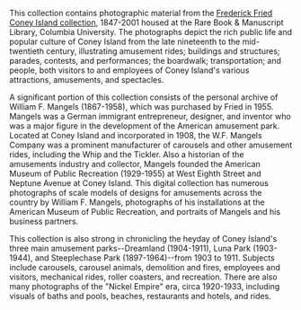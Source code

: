This collection contains photographic material from the [Frederick Fried Coney Island collection](https://findingaids.library.columbia.edu/ead/nnc-rb/ldpd_8857048), 1847-2001 housed at the Rare Book & Manuscript Library, Columbia University. The photographs depict the rich public life and popular culture of Coney Island from the late nineteenth to the mid-twentieth century, illustrating amusement rides; buildings and structures; parades, contests, and performances; the boardwalk; transportation; and people, both visitors to and employees of Coney Island's various attractions, amusements, and spectacles.

A significant portion of this collection consists of the personal archive of William F. Mangels (1867-1958), which was purchased by Fried in 1955. Mangels was a German immigrant entrepreneur, designer, and inventor who was a major figure in the development of the American amusement park. Located at Coney Island and incorporated in 1908, the W.F. Mangels Company was a prominent manufacturer of carousels and other amusement rides, including the Whip and the Tickler. Also a historian of the amusements industry and collector, Mangels founded the American Museum of Public Recreation (1929-1955) at West Eighth Street and Neptune Avenue at Coney Island. This digital collection has numerous photographs of scale models of designs for amusements across the country by William F. Mangels, photographs of his installations at the American Museum of Public Recreation, and portraits of Mangels and his business partners.

This collection is also strong in chronicling the heyday of Coney Island's three main amusement parks--Dreamland (1904-1911), Luna Park (1903-1944), and Steeplechase Park (1897-1964)--from 1903 to 1911. Subjects include carousels, carousel animals, demolition and fires, employees and visitors, mechanical rides, roller coasters, and recreation. There are also many photographs of the "Nickel Empire" era, circa 1920-1933, including visuals of baths and pools, beaches, restaurants and hotels, and rides.